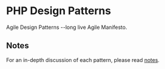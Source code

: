 PHP Design Patterns
==================

Agile Design Patterns --long live Agile Manifesto.

Notes
-----
For an in-depth discussion of each pattern, please read [notes][notes].

[notes]: https://github.com/KLVTZ/PHP-Design-Patterns/blob/master/notes
